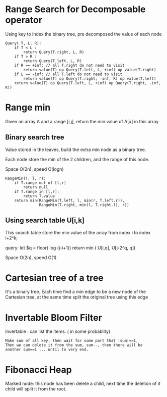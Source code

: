 # Range Search for Decomposable operator
Using key to index the binary tree, pre decomposed the value of each node
    
    Query( T, L, R):
        if T < L :
            return Query(T.right, L, R)
        if T > R :
            return Query(T.left, L, R)
        if R == +inf: // all T.right do not need to visit
            return value(T) op Query(T.left, L, +inf) op value(T.right)
        if L == -inf: // all T.left do not need to visit
            return value(T) op Query(T.right, -inf, R) op value(T.left)
        return value(T) op Query(T.left, L, +inf) op Query(T.right, -inf, R)) 

# Range min
Given an array A and a range [i,j], return the min value of A[x] in this array
## Binary search tree
Value stored in the leaves, build the extra min node as a binary tree.

Each node store the min of the 2 children, and the range of this node.

Space O(2n), speed O(logn)

    RangeMin(T, l, r):
        if T.range out of [l,r]
            return null
        if T.range in [l,r]:
            return T.value
        return min(RangeMin(T.left, l, min(r, T.left.r)),
                   RangeMin(T.right, min(l, T.right.l), r))
        
## Using search table U[i,k]
This search table store the min value of the array from index i to index i+2^k;

query: 
    let $q = floor( log (j-i+1))
    return min ( U[i,q], U[j-2^q, q])
    
Space O(2n), speed O(1)

# Cartesian tree of a tree
It's a binary tree. Each time find a min edge to be a new node of the Cartesian tree, at the same time split the original tree using this edge

# Invertable Bloom Filter
Invertable : can list the items. ( in some probablity)

    Make sum of all key, then wait for some part that |sum|==1, 
    Then we can delete it from the sum, sum--, then there will be
    another sum==1 ... until to very end.

# Fibonacci Heap
Marked node: this node has been delete a child, next time the deletion of it child will split it from the root.
